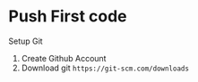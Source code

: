 # Push First code

Setup Git
1. Create Github Account
2. Download git
` https://git-scm.com/downloads `